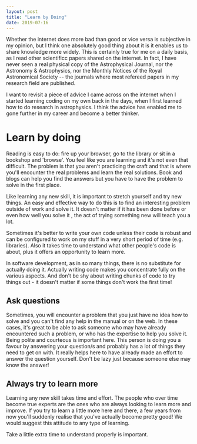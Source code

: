 ```yaml
---
layout: post
title: "Learn by Doing"
date: 2019-07-16
---
```


Whether the internet does more bad than good or vice versa is subjective in my opinion, but I think one absolutely good thing about it is it enables us to share knowledge more widely. This is certainly true for me on a daily basis, as I read other scientificc papers shared on the internet. In fact, I have never seen a real physical copy of the Astrophysical Journal, nor the Astronomy & Astrophysics, nor the Monthly Notices of the Royal Astronomical Society -- the journals where most refereed papers in my research field are published.

I want to revisit a piece of advice I came across on the internet when I started learning coding on my own back in the days, when I first learned how to do research in astrophysics. I think the advice has enabled me to gone further in my career and become a better thinker.

# Learn by doing

Reading is easy to do: fire up your browser, go to the library or sit in a bookshop and 'browse'. You feel like you are learning and it's not even that difficult. The problem is that you aren't practicing the craft and that is where you'll encounter the real problems and learn the real solutions. Book and blogs can help you find the answers but you have to have the problem to solve in the first place.

Like learning any new skill, it is important to stretch yourself and try new things. An easy and effective way to do this is to find an interesting problem outside of work and solve it. It doesn't matter if it has been done before or even how well you solve it , the act of trying something new will teach you a lot.

Sometimes it's better to write your own code unless their code is robust and can be configured to work on my stuff in a very short period of time (e.g. libraries). Also it takes time to understand what other people's code is about, plus it offers an opportunity to learn more. 

In software development, as in so many things, there is no substitute for actually doing it. Actually writing code makes you concentrate fully on the various aspects. And don't be shy about writing chunks of code to try things out - it doesn't matter if some things don't work the first time! 

## Ask questions
Sometimes, you will encounter a problem that you just have no idea how to solve and you can't find any help in the manual or on the web.  In these cases, it's great to be able to ask someone who may have already encountered such a problem, or who has the expertise to help you solve it.  Being polite and courteous is important here.  This person is doing you a favour by answering your question/s and probably has a lot of things they need to get on with.  It really helps here to have already made an effort to answer the question yourself.  Don't be lazy just because someone else may know the answer! 

## Always try to learn more
Learning any new skill takes time and effort.  The people who over time become true experts are the ones who are always looking to learn more and improve.  If you try to learn a little more here and there, a few years from now you'll suddenly realise that you've actually become pretty good!  We would suggest this attitude to any type of learning. 

Take a little extra time to understand properly is important.




